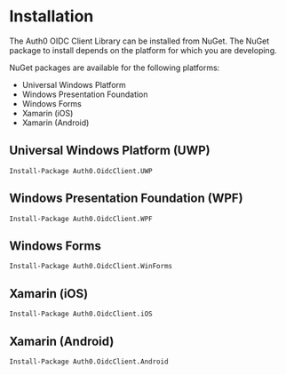 # Installation

The Auth0 OIDC Client Library can be installed from NuGet. The NuGet package to install depends on the platform for which you are developing.

NuGet packages are available for the following platforms:

* Universal Windows Platform
* Windows Presentation Foundation
* Windows Forms
* Xamarin (iOS)
* Xamarin (Android)

## Universal Windows Platform (UWP)

```text
Install-Package Auth0.OidcClient.UWP
```

## Windows Presentation Foundation (WPF)

```text
Install-Package Auth0.OidcClient.WPF
```

## Windows Forms

```text
Install-Package Auth0.OidcClient.WinForms
```

## Xamarin (iOS)

```text
Install-Package Auth0.OidcClient.iOS
```

## Xamarin (Android)

```text
Install-Package Auth0.OidcClient.Android
```